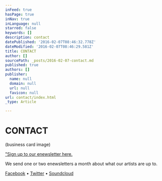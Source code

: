 ```yaml
---
inFeed: true
hasPage: true
inNav: true
inLanguage: null
starred: false
keywords: []
description: contact
datePublished: '2016-02-07T08:46:32.778Z'
dateModified: '2016-02-07T08:46:29.581Z'
title: CONTACT
author: []
sourcePath: _posts/2016-02-07-contact.md
published: true
authors: []
publisher:
  name: null
  domain: null
  url: null
  favicon: null
url: contact/index.html
_type: Article

---
```

# CONTACT

(business card image)

["Sign up to our enewsletter here.][0]

We send one or two enewsletters a month about what our artists are up to. 

[Facebook][1] • [Twitter][2] • [Soundcloud][3]

[0]: href
[1]: https://www.facebook.com/chronologyarts
[2]: https://twitter.com/chronologyarts
[3]: https://soundcloud.com/chronologyarts